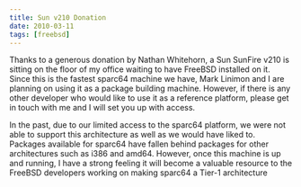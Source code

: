 ```yaml
---
title: Sun v210 Donation
date: 2010-03-11
tags: [freebsd]
---
```

Thanks to a generous donation by Nathan Whitehorn, a Sun SunFire v210 is sitting
on the floor of my office waiting to have FreeBSD installed on it. Since this is
the fastest sparc64 machine we have, Mark Linimon and I are planning on using it
as a package building machine. However, if there is any other developer who
would like to use it as a reference platform, please get in touch with me and I
will set you up with access.

In the past, due to our limited access to the sparc64 platform, we were not able
to support this architecture as well as we would have liked to. Packages
available for sparc64 have fallen behind packages for other architectures such
as i386 and amd64. However, once this machine is up and running, I have a strong
feeling it will become a valuable resource to the FreeBSD developers working on
making sparc64 a Tier-1 architecture
